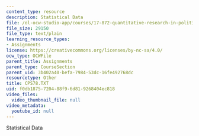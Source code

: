 ```yaml
---
content_type: resource
description: Statistical Data
file: /ol-ocw-studio-app/courses/17-872-quantitative-research-in-political-science-and-public-policy-spring-2004/f0db1875720488f96d819268404ec818_CPS78.TXT
file_size: 29150
file_type: text/plain
learning_resource_types:
- Assignments
license: https://creativecommons.org/licenses/by-nc-sa/4.0/
ocw_type: OCWFile
parent_title: Assignments
parent_type: CourseSection
parent_uid: 3b402a40-befa-7984-53dc-16fe492768dc
resourcetype: Other
title: CPS78.TXT
uid: f0db1875-7204-88f9-6d81-9268404ec818
video_files:
  video_thumbnail_file: null
video_metadata:
  youtube_id: null
---
```

Statistical Data